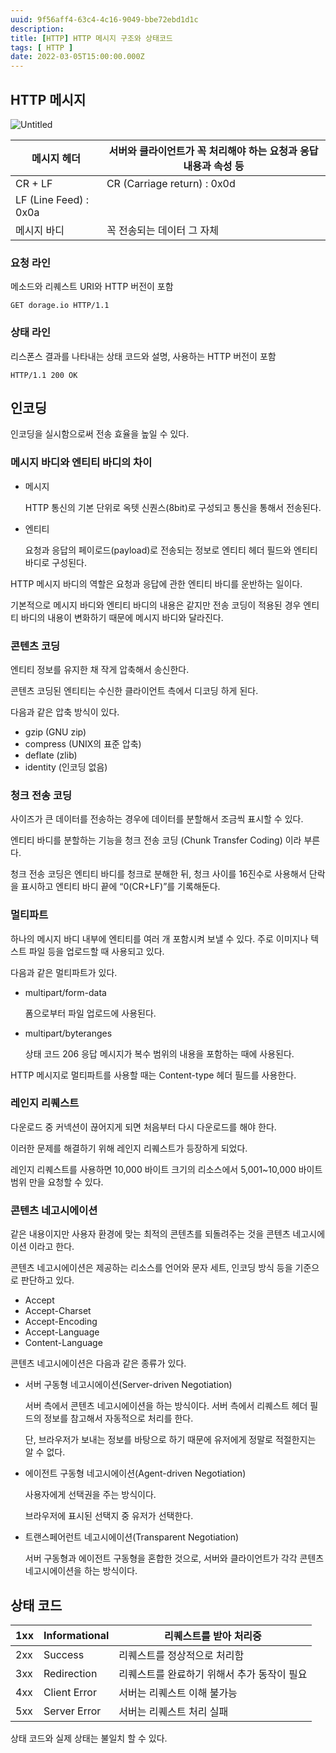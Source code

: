 ```yaml
---
uuid: 9f56aff4-63c4-4c16-9049-bbe72ebd1d1c
description: 
title: [HTTP] HTTP 메시지 구조와 상태코드
tags: [ HTTP ]
date: 2022-03-05T15:00:00.000Z
---
```









## HTTP 메시지

![Untitled](https://vault-r2.dorage.io/9f56aff4-63c4-4c16-9049-bbe72ebd1d1c/untitled.png)

| 메시지 헤더 | 서버와 클라이언트가 꼭 처리해야 하는 요청과 응답 내용과 속성 등 |
| --- | --- |
| CR + LF | CR (Carriage return) : 0x0d
LF (Line Feed) : 0x0a |
| 메시지 바디 | 꼭 전송되는 데이터 그 자체 |

### 요청 라인

메소드와 리퀘스트 URI와 HTTP 버전이 포함

```
GET dorage.io HTTP/1.1
```

### 상태 라인

리스폰스 결과를 나타내는 상태 코드와 설명, 사용하는 HTTP 버전이 포함

```
HTTP/1.1 200 OK
```

## 인코딩

인코딩을 실시함으로써 전송 효율을 높일 수 있다.

### 메시지 바디와 엔티티 바디의 차이

- 메시지
    
    HTTP 통신의 기본 단위로 옥텟 신퀀스(8bit)로 구성되고 통신을 통해서 전송된다.
    
- 엔티티
    
    요청과 응답의 페이로드(payload)로 전송되는 정보로 엔티티 헤더 필드와 엔티티 바디로 구성된다.
    

HTTP 메시지 바디의 역할은 요청과 응답에 관한 엔티티 바디를 운반하는 일이다.

기본적으로 메시지 바디와 엔티티 바디의 내용은 같지만 전송 코딩이 적용된 경우 엔티티 바디의 내용이 변화하기 때문에 메시지 바디와 달라진다.

### 콘텐츠 코딩

엔티티 정보를 유지한 채 작게 압축해서 송신한다.

콘텐츠 코딩된 엔티티는 수신한 클라이언트 측에서 디코딩 하게 된다.

다음과 같은 압축 방식이 있다.

- gzip (GNU zip)
- compress (UNIX의 표준 압축)
- deflate (zlib)
- identity (인코딩 없음)

### 청크 전송 코딩

사이즈가 큰 데이터를 전송하는 경우에 데이터를 분할해서 조금씩 표시할 수 있다.

엔티티 바디를 분할하는 기능을 청크 전송 코딩 (Chunk Transfer Coding) 이라 부른다.

청크 전송 코딩은 엔티티 바디를 청크로 분해한 뒤, 청크 사이를 16진수로 사용해서 단락을 표시하고 엔티티 바디 끝에 “0(CR+LF)”를 기록해둔다.

### 멀티파트

하나의 메시지 바디 내부에 엔티티를 여러 개 포함시켜 보낼 수 있다. 주로 이미지나 텍스트 파일 등을 업로드할 때 사용되고 있다.

다음과 같은 멀티파트가 있다.

- multipart/form-data
    
    폼으로부터 파일 업로드에 사용된다.
    
- multipart/byteranges
    
    상태 코드 206 응답 메시지가 복수 범위의 내용을 포함하는 때에 사용된다.
    

HTTP 메시지로 멀티파트를 사용할 때는 Content-type 헤더 필드를 사용한다.

### 레인지 리퀘스트

다운로드 중 커넥션이 끊어지게 되면 처음부터 다시 다운로드를 해야 한다.

이러한 문제를 해결하기 위해 레인지 리퀘스트가 등장하게 되었다.

레인지 리퀘스트를 사용하면 10,000 바이트 크기의 리소스에서 5,001~10,000 바이트 범위 만을 요청할 수 있다.

### 콘텐츠 네고시에이션

같은 내용이지만 사용자 환경에 맞는 최적의 콘텐츠를 되돌려주는 것을 콘텐츠 네고시에이션 이라고 한다.

콘텐츠 네고시에이션은 제공하는 리소스를 언어와 문자 세트, 인코딩 방식 등을 기준으로 판단하고 있다.

- Accept
- Accept-Charset
- Accept-Encoding
- Accept-Language
- Content-Language

콘텐츠 네고시에이션은 다음과 같은 종류가 있다.

- 서버 구동형 네고시에이션(Server-driven Negotiation)
    
    서버 측에서 콘텐츠 네고시에이션을 하는 방식이다. 서버 측에서 리퀘스트 헤더 필드의 정보를 참고해서 자동적으로 처리를 한다.
    
    단, 브라우저가 보내는 정보를 바탕으로 하기 때문에 유저에게 정말로 적절한지는 알 수 없다.
    
- 에이전트 구동형 네고시에이션(Agent-driven Negotiation)
    
    사용자에게 선택권을 주는 방식이다.
    
    브라우저에 표시된 선택지 중 유저가 선택한다.
    
- 트랜스페어런트 네고시에이션(Transparent Negotiation)
    
    서버 구동형과 에이전트 구동형을 혼합한 것으로, 서버와 클라이언트가 각각 콘텐츠 네고시에이션을 하는 방식이다.
    

## 상태 코드

| 1xx | Informational | 리퀘스트를 받아 처리중 |
| --- | --- | --- |
| 2xx | Success | 리퀘스트를 정상적으로 처리함 |
| 3xx | Redirection | 리퀘스트를 완료하기 위해서 추가 동작이 필요 |
| 4xx | Client Error | 서버는 리퀘스트 이해 불가능 |
| 5xx | Server Error | 서버는 리퀘스트 처리 실패 |

상태 코드와 실제 상태는 불일치 할 수 있다.